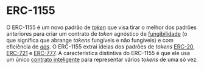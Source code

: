 # ERC-1155

O ERC-1155 é um novo padrão de [_token_](Token.md) que visa tirar o melhor dos padrões anteriores para criar um contrato de _token_ agnóstico de [fungibilidade](Fung%C3%ADvel.md) (o que significa que abrange _tokens_ fungíveis e não fungíveis) e com eficiência de [_gas_](Gas.md). O ERC-1155 extrai ideias dos padrões de _tokens_ [ERC-20](ERC-20.md), [ERC-721](ERC-721.md) e [ERC-777](ERC-777.md). A característica distintiva do ERC-1155 é que ele usa um único [contrato inteligente](Contrato%20Inteligente.md) para representar vários _tokens_ de uma só vez. 
